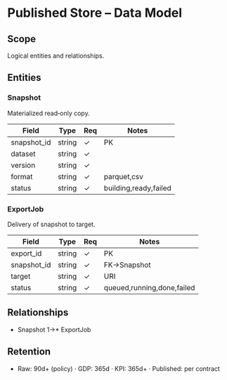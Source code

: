 # Published Store – Data Model

## Scope
Logical entities and relationships.

## Entities
### Snapshot
Materialized read‑only copy.

| Field | Type | Req | Notes |
|------|------|-----|------|
| snapshot_id | string | ✓ | PK |
| dataset | string | ✓ |  |
| version | string | ✓ |  |
| format | string | ✓ | parquet,csv |
| status | string | ✓ | building,ready,failed |

### ExportJob
Delivery of snapshot to target.

| Field | Type | Req | Notes |
|------|------|-----|------|
| export_id | string | ✓ | PK |
| snapshot_id | string | ✓ | FK→Snapshot |
| target | string | ✓ | URI |
| status | string | ✓ | queued,running,done,failed |

## Relationships
- Snapshot 1→* ExportJob

## Retention
- Raw: 90d+ (policy) · GDP: 365d · KPI: 365d+ · Published: per contract
